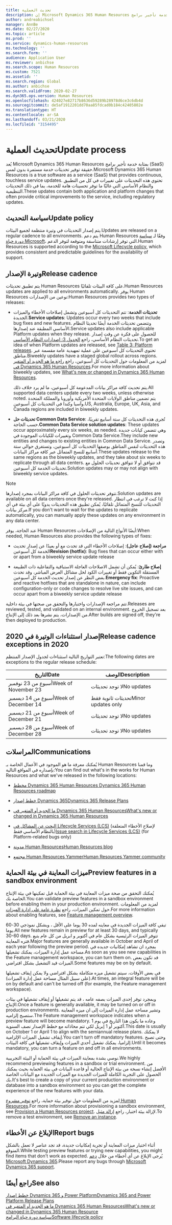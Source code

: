 ```yaml
---
title: تحديث العملية
description: إن Microsoft Dynamics 365 Human Resources عبارة عن خدمة تأجير برامج (SaaS) حقيقية توفر تحديثات خدمة مستمرة بدون لمس للتغييرات في التطبيق والنظام الأساسي.
author: andreabichsel
manager: AnnBe
ms.date: 02/27/2020
ms.topic: article
ms.prod: ''
ms.service: dynamics-human-resources
ms.technology: ''
ms.search.form: ''
audience: Application User
ms.reviewer: anbichse
ms.search.scope: Human Resources
ms.custom: 7521
ms.assetid: ''
ms.search.region: Global
ms.author: anbichse
ms.search.validFrom: 2020-02-27
ms.dyn365.ops.version: Human Resources
ms.openlocfilehash: 424027e82717b8636d59289b28978d6ce3c6db4d
ms.sourcegitcommit: de5af1912201dd70aa85fdcad0b184c42405802e
ms.translationtype: HT
ms.contentlocale: ar-SA
ms.lasthandoff: 03/21/2020
ms.locfileid: "3154495"
---
```

# <a name="update-process"></a><span data-ttu-id="ab255-103">تحديث العملية</span><span class="sxs-lookup"><span data-stu-id="ab255-103">Update process</span></span>

<span data-ttu-id="ab255-104">يُعد Microsoft Dynamics 365 Human Resources بمثابة خدمة تأجير برامج (SaaS) حقيقة توفير تحديثات خدمة مستمرة بدون لمس.</span><span class="sxs-lookup"><span data-stu-id="ab255-104">Microsoft Dynamics 365 Human Resources is a true software as a service (SaaS) that provides continuous, touchless service updates.</span></span> <span data-ttu-id="ab255-105">تحتوي هذه التحديثات على تغييرات في كل من التطبيق والنظام الأساسي التي غالبًا ما توفر تحسينات هامة للخدمة، بما في ذلك التحديثات التنظيمية.</span><span class="sxs-lookup"><span data-stu-id="ab255-105">These updates contain both application and platform changes that often provide critical improvements to the service, including regulatory updates.</span></span>

## <a name="update-policy"></a><span data-ttu-id="ab255-106">سياسة التحديث</span><span class="sxs-lookup"><span data-stu-id="ab255-106">Update policy</span></span>

<span data-ttu-id="ab255-107">يتم إصدار التحديثات في وتيرة منتظمة لجميع البيئات.</span><span class="sxs-lookup"><span data-stu-id="ab255-107">Updates are released on a regular cadence to all environments.</span></span> <span data-ttu-id="ab255-108">يتم دعم Human Resources وفقًا لـ [سياسة دورة حياة Microsoft](https://support.microsoft.com/hub/4095338/microsoft-lifecycle-policy)،  التي توفر إرشادات متناسقة ومتوقعة لتوفر الدعم.</span><span class="sxs-lookup"><span data-stu-id="ab255-108">Human Resources is supported according to the [Microsoft Lifecycle policy](https://support.microsoft.com/hub/4095338/microsoft-lifecycle-policy), which provides consistent and predictable guidelines for the availability of support.</span></span>

## <a name="release-cadence"></a><span data-ttu-id="ab255-109">وتيرة الإصدار</span><span class="sxs-lookup"><span data-stu-id="ab255-109">Release cadence</span></span>

<span data-ttu-id="ab255-110">يتم تطبيق تحديثات Human Resources على كافة البيئات تلقائيًا.</span><span class="sxs-lookup"><span data-stu-id="ab255-110">Human Resources updates are applied to all environments automatically.</span></span> <span data-ttu-id="ab255-111">يوفر Human Resources نوعين من الإصدارات:</span><span class="sxs-lookup"><span data-stu-id="ab255-111">Human Resources provides two types of releases:</span></span>

- <span data-ttu-id="ab255-112">**تحديثات الخدمة**: تتم التحديثات كل أسبوعين وتشمل إصلاحات الأخطاء والميزات الجديدة.</span><span class="sxs-lookup"><span data-stu-id="ab255-112">**Service updates**: Updates occur every two weeks that include bug fixes and new features.</span></span> <span data-ttu-id="ab255-113">وتتضمن تحديثات الخدمة أيضًا تحديثا النظام الأساسي المطبقة عند إصدارها.</span><span class="sxs-lookup"><span data-stu-id="ab255-113">Service updates also include applicable Platform updates when they release.</span></span> <span data-ttu-id="ab255-114">للحصول على فكرة عن وقت إصدار تحديثات النظام الأساسي، راجع [الجدول 3: إصدارات النظام الأساسي](https://docs.microsoft.com/dynamics365/fin-ops-core/dev-itpro/migration-upgrade/versions-update-policy#table-3-platform-releases).</span><span class="sxs-lookup"><span data-stu-id="ab255-114">To get an idea of when Platform updates are released, see [Table 3: Platform releases](https://docs.microsoft.com/dynamics365/fin-ops-core/dev-itpro/migration-upgrade/versions-update-policy#table-3-platform-releases).</span></span> <span data-ttu-id="ab255-115">تحتوي التحديثات كل أسبوعين على عملية تمهيدية عامة مقسمة عبر مناطق.</span><span class="sxs-lookup"><span data-stu-id="ab255-115">Biweekly updates have a staged global rollout across regions.</span></span> <span data-ttu-id="ab255-116">لمزيد من المعلومات حول التحديثات كل أسبوعين، راجع [راجع ما هو الجديد أو المتغير في Dynamics 365 Human Resources](hr-admin-whats-new.md).</span><span class="sxs-lookup"><span data-stu-id="ab255-116">For more information about biweekly updates, see [What's new or changed in Dynamics 365 Human Resources](hr-admin-whats-new.md).</span></span>

    <span data-ttu-id="ab255-117">يتم تحديث كافة مراكز بيانات المدعومة كل أسبوعين، ما لم يرد خلاف ذلك.</span><span class="sxs-lookup"><span data-stu-id="ab255-117">All supported data centers update every two weeks, unless otherwise noted.</span></span> <span data-ttu-id="ab255-118">يتم تضمين مناطق الولايات المتحدة الأمريكية وأوروبا والمملكة المتحدة وآسيا وكندا في التحديثات كل أسبوعين.</span><span class="sxs-lookup"><span data-stu-id="ab255-118">US, Australia, Europe, UK, Asia, and Canada regions are included in biweekly updates.</span></span> 

- <span data-ttu-id="ab255-119">**تحديثات حل Common Data Service**: تُجرى هذه التحديثات كل ستة أسابيع تقريبًا، حسب الحاجة.</span><span class="sxs-lookup"><span data-stu-id="ab255-119">**Common Data Service solution updates**: These updates occur approximately every six weeks, as needed.</span></span> <span data-ttu-id="ab255-120">وهي تتضمن كيانات جديدة وتغييرات للكيانات الموجودة في Common Data Service.</span><span class="sxs-lookup"><span data-stu-id="ab255-120">They include new entities and changes to existing entities in Common Data Service.</span></span> <span data-ttu-id="ab255-121">وتصدر هذه التحديثات لنفس المناطق بوصفها التحديثات كل أسبوعين، وتستغرق حوالي ستة أسابيع للنسخ المتماثل عبر كافة مراكز البيانات.</span><span class="sxs-lookup"><span data-stu-id="ab255-121">These updates release to the same regions as the biweekly updates, and they take about six weeks to replicate through all data centers.</span></span> <span data-ttu-id="ab255-122">قد تتوافق أو لا تتوافق تحديثات الحلول مع تحديثات الخدمة كل أسبوعين.</span><span class="sxs-lookup"><span data-stu-id="ab255-122">Solution updates may or may not align with biweekly service updates.</span></span>

> [!NOTE]
> <span data-ttu-id="ab255-123">تتوفر تحديثات الحلول في كافة مراكز البيانات بمجرد إصدارها.</span><span class="sxs-lookup"><span data-stu-id="ab255-123">Solution updates are available on all data centers once they're released.</span></span> <span data-ttu-id="ab255-124">إذا كنت لا ترغب في انتظار التحديثات للنسخ المتماثل تلقائيًا، يُمكن تطبيق هذه التحديثات يدويًا على أي بيئة في أي مركز بيانات.</span><span class="sxs-lookup"><span data-stu-id="ab255-124">If you don't want to wait for the updates to replicate automatically, you can manually apply these updates on any environment in any data center.</span></span>

<span data-ttu-id="ab255-125">عند الحاجة، يوفر Human Resources أيضًا الأنواع التالية من الإصلاحات:</span><span class="sxs-lookup"><span data-stu-id="ab255-125">When needed, Human Resources also provides the following types of fixes:</span></span>

- <span data-ttu-id="ab255-126">**مراجعة (إصلاح عاجل)**: إصلاحات الأخطاء التي قد تحدث مع أو بعيدًا عن إصدار تحديث الخدمة كل أسبوعين</span><span class="sxs-lookup"><span data-stu-id="ab255-126">**Revision (hotfix)**: Bug fixes that can occur either with or apart from a biweekly service update release</span></span>

- <span data-ttu-id="ab255-127">**إصلاح طارئ**: يُمكن أن تشمل الاصلاحات العاجلة الاستباقية والتفاعلية ذات الطبيعة المستقلة التكوين فقط أو تغييرات الكود لحل مشاكل العرض المباشر، وقد تحدث بغض النظر عن إصدار تحديث الخدمة كل أسبوعين.</span><span class="sxs-lookup"><span data-stu-id="ab255-127">**Emergency fix**: Proactive and reactive hotfixes that are standalone in nature, can include configuration-only or code changes to resolve live site issues, and can occur apart from a biweekly service update release</span></span>

<span data-ttu-id="ab255-128">تتم مراجعة الإصدارات واختبارها والتحقق من صحتها في بيئة داخلية.</span><span class="sxs-lookup"><span data-stu-id="ab255-128">Releases are reviewed, tested, and validated on an internal environment.</span></span> <span data-ttu-id="ab255-129">بعد تسجيل الخروج من الإصدارات، يتم نشرها بعد ذلك إلى الإنتاج.</span><span class="sxs-lookup"><span data-stu-id="ab255-129">After builds are signed off, they're then deployed to production.</span></span>

## <a name="release-cadence-exceptions-in-2020"></a><span data-ttu-id="ab255-130">إصدار استثناءات الوتيرة في 2020</span><span class="sxs-lookup"><span data-stu-id="ab255-130">Release cadence exceptions in 2020</span></span>

<span data-ttu-id="ab255-131">تعتبر التواريخ التالية استثناءات لجدول الإصدار المنتظم:</span><span class="sxs-lookup"><span data-stu-id="ab255-131">The following dates are exceptions to the regular release schedule:</span></span>

| <span data-ttu-id="ab255-132">التاريخ</span><span class="sxs-lookup"><span data-stu-id="ab255-132">Date</span></span> | <span data-ttu-id="ab255-133">‏‏الوصف</span><span class="sxs-lookup"><span data-stu-id="ab255-133">Description</span></span> |
| --- | --- |
| <span data-ttu-id="ab255-134">أسبوع من 23 نوفمبر</span><span class="sxs-lookup"><span data-stu-id="ab255-134">Week of November 23</span></span> | <span data-ttu-id="ab255-135">لا توجد تحديثات</span><span class="sxs-lookup"><span data-stu-id="ab255-135">No updates</span></span> |
| <span data-ttu-id="ab255-136">أسبوع من 14 ديسمبر</span><span class="sxs-lookup"><span data-stu-id="ab255-136">Week of December 14</span></span> | <span data-ttu-id="ab255-137">تحديثات ثانوية فقط</span><span class="sxs-lookup"><span data-stu-id="ab255-137">Minor updates only</span></span> |
| <span data-ttu-id="ab255-138">أسبوع من 21 ديسمبر</span><span class="sxs-lookup"><span data-stu-id="ab255-138">Week of December 21</span></span> | <span data-ttu-id="ab255-139">لا توجد تحديثات</span><span class="sxs-lookup"><span data-stu-id="ab255-139">No updates</span></span> |
| <span data-ttu-id="ab255-140">أسبوع من 28 ديسمبر</span><span class="sxs-lookup"><span data-stu-id="ab255-140">Week of December 28</span></span> | <span data-ttu-id="ab255-141">لا توجد تحديثات</span><span class="sxs-lookup"><span data-stu-id="ab255-141">No updates</span></span> |

## <a name="communications"></a><span data-ttu-id="ab255-142">المراسلات</span><span class="sxs-lookup"><span data-stu-id="ab255-142">Communications</span></span>

<span data-ttu-id="ab255-143">يُمكنك معرفة ما هو الموجود في الأعمال الخاصة بـ Human Resources وما قمنا بإصداره في المواقع التالية:</span><span class="sxs-lookup"><span data-stu-id="ab255-143">You can find out what's in the works for Human Resources and what we've released in the following locations:</span></span>

- [<span data-ttu-id="ab255-144">مخطط Dynamics 365 Human Resources </span><span class="sxs-lookup"><span data-stu-id="ab255-144">Dynamics 365 Human Resources roadmap</span></span>](https://dynamics.microsoft.com/roadmap/human-resources/)

- [<span data-ttu-id="ab255-145">خطط إصدار Dynamics 365</span><span class="sxs-lookup"><span data-stu-id="ab255-145">Dynamics 365 Release Plans</span></span>](https://docs.microsoft.com/dynamics365/release-plans/)

- [<span data-ttu-id="ab255-146">ما الجديد أو المتغير‬ في Dynamics 365 Human Resources</span><span class="sxs-lookup"><span data-stu-id="ab255-146">What's new or changed in Dynamics 365 Human Resources</span></span>](hr-admin-whats-new.md)

- <span data-ttu-id="ab255-147">[البحث عن المشاكل في Lifecycle Services (LCS)](https://docs.microsoft.com/dynamics365/fin-ops-core/dev-itpro/lifecycle-services/issue-search-lcs) (لإصلاح الأخطاء المتعلقة بالنظام الأساسي فقط)</span><span class="sxs-lookup"><span data-stu-id="ab255-147">[Issue search in Lifecycle Services (LCS)](https://docs.microsoft.com/dynamics365/fin-ops-core/dev-itpro/lifecycle-services/issue-search-lcs) (for Platform-related bugs only)</span></span>

- [<span data-ttu-id="ab255-148">مدونة Human Resources</span><span class="sxs-lookup"><span data-stu-id="ab255-148">Human Resources blog</span></span>](https://community.dynamics.com/365/talent/b/dynamics365fortalent)

- [<span data-ttu-id="ab255-149">مجتمع Human Resources Yammer</span><span class="sxs-lookup"><span data-stu-id="ab255-149">Human Resources Yammer community</span></span>](https://www.yammer.com/dynamicsaxfeedbackprograms/#/threads/inGroup?type=in_group&feedId=10542230)

## <a name="preview-features-in-a-sandbox-environment"></a><span data-ttu-id="ab255-150">ميزات المعاينة في بيئة الحماية</span><span class="sxs-lookup"><span data-stu-id="ab255-150">Preview features in a sandbox environment</span></span>

<span data-ttu-id="ab255-151">يُمكنك التحقق من صحة ميزات المعاينة في بيئة الحماية قبل تمكينها في بيئة الإنتاج الخاصة بك.</span><span class="sxs-lookup"><span data-stu-id="ab255-151">You can validate preview features in a sandbox environment before enabling them in your production environment.</span></span> <span data-ttu-id="ab255-152">لمزيد من المعلومات حول تمكين الميزات، راجع [نظرة عامة على إدارة الميزات](https://docs.microsoft.com/dynamics365/fin-ops-core/fin-ops/get-started/feature-management/feature-management-overview).</span><span class="sxs-lookup"><span data-stu-id="ab255-152">For more information about enabling features, see [Feature management overview](https://docs.microsoft.com/dynamics365/fin-ops-core/fin-ops/get-started/feature-management/feature-management-overview).</span></span>

<span data-ttu-id="ab255-153">تبقي كافة الميزات الجديدة في معاينه لمده 30 يوما على الأقل ، وبشكل نموذجي 30-60 يوما.</span><span class="sxs-lookup"><span data-stu-id="ab255-153">All new features remain in preview for at least 30 days, and typically 30-60 days.</span></span> <span data-ttu-id="ab255-154">تتوفر الميزات الرئيسية بشكل عام في أكتوبر و ابريل من كل عام يتبع فتره المعاينة.</span><span class="sxs-lookup"><span data-stu-id="ab255-154">Major features are generally available in October and April of each year following the preview period.</span></span> <span data-ttu-id="ab255-155">بمجرد ان تشاهد إمكانيات جديده في مساحة عمل إدارة الميزات، يمكنك تشغيلها.</span><span class="sxs-lookup"><span data-stu-id="ab255-155">As soon as you see new capabilities in the Feature management workspace, you can turn them on.</span></span> <span data-ttu-id="ab255-156">قد تكون بعض الميزات قيد التشغيل بشكل افتراضي.</span><span class="sxs-lookup"><span data-stu-id="ab255-156">Some features may be on by default.</span></span>

<span data-ttu-id="ab255-157">في بعض الأوقات، سيتم تشغيل ميزه متكاملة بشكل افتراضي ولا يمكن إيقاف تشغيلها (على سبيل المثال مساحة عمل إدارة الميزات).</span><span class="sxs-lookup"><span data-stu-id="ab255-157">At times, an integral feature will be on by default and can't be turned off (for example, the Feature management workspace).</span></span>

<span data-ttu-id="ab255-158">وبمجرد توفر إحدى الميزات بصفه عامه ، قد يتم تشغيلها أو إيقاف تشغيلها في بيئات الإنتاج.</span><span class="sxs-lookup"><span data-stu-id="ab255-158">Once a feature is generally available, it may be turned on or off in production environments.</span></span> <span data-ttu-id="ab255-159">وتشير مساحة عمل إدارة الميزات إلى ان ميزه المعاينة ستصبح إلزاميه.</span><span class="sxs-lookup"><span data-stu-id="ab255-159">The Feature management workspace indicates when a preview feature will become mandatory.</span></span> <span data-ttu-id="ab255-160">وعاده ما يكون هذا التاريخ في يوم 1 أكتوبر أو 1 إبريل لكي تتم محاذاته مع خطط الإصدار نصف السنوية.</span><span class="sxs-lookup"><span data-stu-id="ab255-160">This date is usually on October 1 or April 1 to align with the semiannual release plans.</span></span> <span data-ttu-id="ab255-161">لا يمكنك إيقاف تشغيل الميزات الإلزامية.</span><span class="sxs-lookup"><span data-stu-id="ab255-161">You can't turn off mandatory features.</span></span> <span data-ttu-id="ab255-162">وحتى تصبح إلزاميا، يمكنك تشغيل أحدي الميزات وإيقاف تشغيلها في كافة البيئات.</span><span class="sxs-lookup"><span data-stu-id="ab255-162">Until it becomes mandatory, you can turn a feature on and off in all environments.</span></span>

<span data-ttu-id="ab255-163">نوصي بشدة بمعاينة الميزات في بيئة الحماية أو البيئة التجريبية.</span><span class="sxs-lookup"><span data-stu-id="ab255-163">We highly recommend previewing features in a sandbox or trial environment.</span></span> <span data-ttu-id="ab255-164">من الأفضل إنشاء نسخة من بيئة الإنتاج الحالية أو قاعدة البيانات في بيئة الحماية بحيث يمكنك الحصول على التجربة الكاملة للميزات الجديدة مع الميزات الجديدة مع البيانات الخاصة بك.</span><span class="sxs-lookup"><span data-stu-id="ab255-164">It's best to create a copy of your current production environment or database into a sandbox environment so you can get the complete experience of the new features with your data.</span></span>

<span data-ttu-id="ab255-165">لمزيد من المعلومات حول توفير بيئة حماية، راجع [توفير مشروع Human Resources](hr-admin-setup-provision.md).</span><span class="sxs-lookup"><span data-stu-id="ab255-165">For more information about provisioning a sandbox environment, see [Provision a Human Resources project](hr-admin-setup-provision.md).</span></span> <span data-ttu-id="ab255-166">لإزالة بيئة اختبار، راجع [إزالة مثيل](hr-admin-setup-remove-instance.md#remove-a-test-drive-environment).</span><span class="sxs-lookup"><span data-stu-id="ab255-166">To remove a test environment, see [Remove an instance](hr-admin-setup-remove-instance.md#remove-a-test-drive-environment).</span></span> 

## <a name="report-bugs"></a><span data-ttu-id="ab255-167">الإبلاغ عن الأخطاء</span><span class="sxs-lookup"><span data-stu-id="ab255-167">Report bugs</span></span>

<span data-ttu-id="ab255-168">أثناء اختبار ميزات المعاينة أو تجربة إمكانيات جديدة، قد تجد عناصر لا تعمل بالشكل المتوقع.</span><span class="sxs-lookup"><span data-stu-id="ab255-168">While testing preview features or trying new capabilities, you might find items that don't work as expected.</span></span> <span data-ttu-id="ab255-169">يُرجى الإبلاغ عن أي أخطاء من خلال [دعم Microsoft Dynamics 365](https://dynamics.microsoft.com/support/).</span><span class="sxs-lookup"><span data-stu-id="ab255-169">Please report any bugs through [Microsoft Dynamics 365 support](https://dynamics.microsoft.com/support/).</span></span>

## <a name="see-also"></a><span data-ttu-id="ab255-170">راجع أيضًا</span><span class="sxs-lookup"><span data-stu-id="ab255-170">See also</span></span>

[<span data-ttu-id="ab255-171">خطط إصدار Dynamics 365 و Power Platform</span><span class="sxs-lookup"><span data-stu-id="ab255-171">Dynamics 365 and Power Platform Release Plans</span></span>](https://docs.microsoft.com/dynamics365/release-plans)</br>
[<span data-ttu-id="ab255-172">ما هو الجديد أو المتغير في Dynamics 365 Human Resources</span><span class="sxs-lookup"><span data-stu-id="ab255-172">What's new or changed in Dynamics 365 Human Resource</span></span>](hr-admin-whats-new.md)</br>
[<span data-ttu-id="ab255-173">سياسة دورة حياة البرامج</span><span class="sxs-lookup"><span data-stu-id="ab255-173">Software lifecycle policy</span></span>](https://docs.microsoft.com/dynamics365/fin-ops-core/dev-itpro/migration-upgrade/versions-update-policy)


